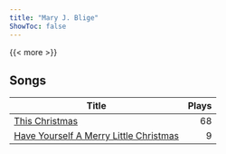 ```yaml
---
title: "Mary J. Blige"
ShowToc: false
---
```


{{< more >}}

## Songs
Title | Plays 
----- | -----: 
[This Christmas](/songs/this-christmas) | 68
[Have Yourself A Merry Little Christmas](/songs/have-yourself-a-merry-little-christmas) | 9

